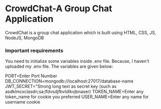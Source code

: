 # CrowdChat-A Group Chat Application
CrowdChat is a group chat application which is built using HTML, CSS, JS, NodeJS, MongoDB

### Important requirements
You need to initialize some variables inside .env file. Because, I haven't uploaded my .env file. The variables are given below:

PORT=Enter Port Number
DB_CONNECTION=mongodb://localhost:27017/database-name
JWT_SECRET="Strong long text as secret key (such as asdklmcxclasdn;sa;lfdvsdjfbvldlkvjbnaser) 
TOKEN_NAME=Enter any token_name for cookie you preferred
USER_NAME=Enter any name for username cookie
